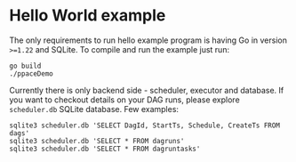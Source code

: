# Hello World example

The only requirements to run hello example program is having Go in version
`>=1.22` and SQLite. To compile and run the example just run:

```
go build
./ppaceDemo
```

Currently there is only backend side - scheduler, executor and database. If you
want to checkout details on your DAG runs, please explore `scheduler.db` SQLite
database. Few examples:

```
sqlite3 scheduler.db 'SELECT DagId, StartTs, Schedule, CreateTs FROM dags'
sqlite3 scheduler.db 'SELECT * FROM dagruns'
sqlite3 scheduler.db 'SELECT * FROM dagruntasks'
```
